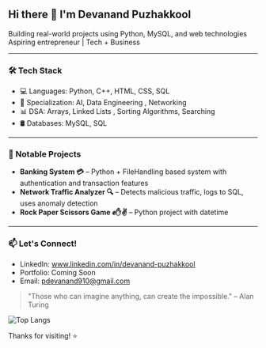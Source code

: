 ## Hi there 👋 I'm Devanand Puzhakkool
  
 Building real-world projects using Python, MySQL, and web technologies  
Aspiring entrepreneur | Tech + Business  

---

### 🛠️ Tech Stack
- 💻 Languages: Python, C++, HTML, CSS, SQL
- 🧠 Specialization: AI, Data Engineering , Networking
- 📊 DSA: Arrays, Linked Lists , Sorting Algorithms, Searching
- 🛢️ Databases: MySQL, SQL
  
---

### 💼 Notable Projects
- **Banking System 💳** – Python + FileHandling based system with authentication and transaction features
- **Network Traffic Analyzer 🔍** – Detects malicious traffic, logs to SQL, uses anomaly detection
- **Rock Paper Scissors Game ✊✋✌️** – Python project with datetime

---

### 📫 Let's Connect!
- LinkedIn: www.linkedin.com/in/devanand-puzhakkool
- Portfolio: Coming Soon
- Email: pdevanand910@gmail.com

> "Those who can imagine anything, can create the impossible." – Alan Turing

![Top Langs](https://github-readme-stats.vercel.app/api/top-langs/?username=CodeByD3v&layout=compact&theme=tokyonight)

Thanks for visiting! ⭐


<!--
**AuthurShelby/AuthurShelby** is a ✨ _special_ ✨ repository because its `README.md` (this file) appears on your GitHub profile.

Here are some ideas to get you started:

- 🔭 I’m currently working on ...
- 🌱 I’m currently learning ...
- 👯 I’m looking to collaborate on ...
- 🤔 I’m looking for help with ...
- 💬 Ask me about ...
- 📫 How to reach me: ...
- 😄 Pronouns: ...
- ⚡ Fun fact: ...
-->
